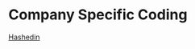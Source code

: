# Company Specific Coding

[Hashedin](Company%20Specific%20Coding%2013e07e062ba18044b1d1f8142a7b2730/Hashedin%2013e07e062ba18014b748f65feeb2bd67.md)